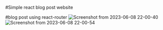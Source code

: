 
#Simple react blog post website

#blog post using react-router
![Screenshot from 2023-06-08 22-00-40](https://github.com/danielendaylalu1/blogevery/assets/129397569/69427eb6-74e8-4f0f-a94c-b40e6165ee60)
![Screenshot from 2023-06-08 22-00-54](https://github.com/danielendaylalu1/blogevery/assets/129397569/3cb69893-76a6-4bd2-b0a2-c03b45c628e1)
